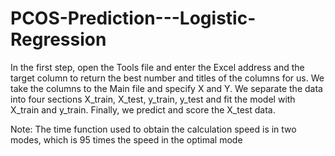 # PCOS-Prediction---Logistic-Regression

In the first step, open the Tools file and enter the Excel address and the target column to return the best number and titles of the columns for us. We take the columns to the Main file and specify X and Y. We separate the data into four sections X_train, X_test, y_train, y_test and fit the model with X_train and y_train. Finally, we predict and score the X_test data.

Note: The time function used to obtain the calculation speed is in two modes, which is 95 times the speed in the optimal mode
